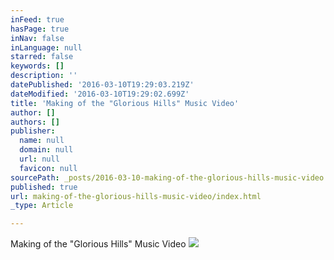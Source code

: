 ```yaml
---
inFeed: true
hasPage: true
inNav: false
inLanguage: null
starred: false
keywords: []
description: ''
datePublished: '2016-03-10T19:29:03.219Z'
dateModified: '2016-03-10T19:29:02.699Z'
title: 'Making of the "Glorious Hills" Music Video'
author: []
authors: []
publisher:
  name: null
  domain: null
  url: null
  favicon: null
sourcePath: _posts/2016-03-10-making-of-the-glorious-hills-music-video.md
published: true
url: making-of-the-glorious-hills-music-video/index.html
_type: Article

---
```

Making of the "Glorious Hills" Music Video
![](https://the-grid-user-content.s3-us-west-2.amazonaws.com/bab43e63-1d12-406e-8595-8212e3849e60.jpg)